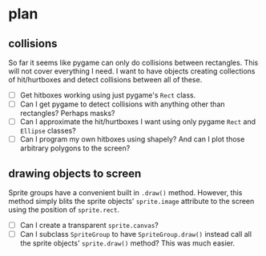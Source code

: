 # plan
## collisions 
So far it seems like pygame can only do collisions between rectangles. This will not cover everything I need. I want to have objects creating collections of hit/hurtboxes and detect collisions between all of these. 

- [ ] Get hitboxes working using just pygame's `Rect` class.
- [ ] Can I get pygame to detect collisions with anything other than rectangles? Perhaps masks? 
- [ ] Can I approximate the hit/hurtboxes I want using only pygame `Rect` and `Ellipse` classes? 
- [ ] Can I program my own hitboxes using shapely? And can I plot those arbitrary polygons to the screen? 

## drawing objects to screen
Sprite groups have a convenient built in `.draw()` method. However, this method simply blits the sprite objects' `sprite.image` attribute to the screen using the position of `sprite.rect`. 

- [ ] Can I create a transparent `sprite.canvas`? 
- [ ] Can I subclass `SpriteGroup` to have `SpriteGroup.draw()` instead call all the sprite objects' `sprite.draw()` method? This was much easier.  